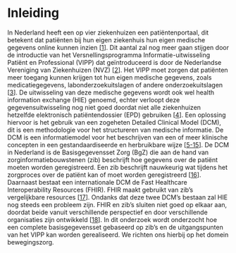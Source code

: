 # Inleiding

In Nederland heeft een op vier ziekenhuizen een patiëntenportaal, dit betekent dat patiënten bij hun eigen ziekenhuis hun eigen medische gegevens online kunnen inzien \[[1](/referenties.md)\]. Dit aantal zal nog meer gaan stijgen door de introductie van het Versnellingsprogramma Informatie-uitwisseling Patiënt en Professional (VIPP) dat geïntroduceerd is door de Nederlandse Vereniging van Ziekenhuizen (NVZ) \[[2](/referenties.md)\]. Het VIPP moet zorgen dat patiënten meer toegang kunnen krijgen tot hun eigen medische gegevens, zoals medicatiegegevens, labonderzoekuitslagen of andere onderzoekuitslagen \[[3](/referenties.md)\]. De uitwisseling van deze medische gegevens wordt ook wel health information exchange (HIE) genoemd, echter verloopt deze gegevensuitwisseling nog niet goed doordat niet alle ziekenhuizen hetzelfde elektronisch patiëntendossier (EPD) gebruiken \[[4](/referenties.md)\]. Een oplossing hiervoor is het gebruik van een zogeheten Detailed Clinical Model (DCM), dit is een methodologie voor het structureren van medische informatie. De DCM is een informatiemodel voor het beschrijven van een of meer klinische concepten in een gestandaardiseerde en herbruikbare wijze \[[5-15](/referenties.md)\]. De DCM in Nederland is de Basisgegevensset Zorg (BgZ) die aan de hand van zorginformatiebouwstenen (zib) beschrijft hoe gegevens over de patiënt moeten worden geregistreerd. Een zib beschrijft nauwkeurig wat tijdens het zorgproces over de patiënt kan of moet worden geregistreerd \[[16](/referenties.md)\]. Daarnaast bestaat een internationale DCM de Fast Healthcare Interoperability Resources (FHIR). FHIR maakt gebruikt van zib’s vergelijkbare resources \[[17](/referenties.md)\]. Ondanks dat deze twee DCM’s bestaan zal HIE nog steeds een probleem zijn. FHIR en zib’s sluiten niet goed op elkaar aan, doordat beide vanuit verschillende perspectief en door verschillende organisaties zijn ontwikkeld \[[18](/referenties.md)\]. In dit onderzoek wordt onderzocht hoe een complete basisgegevensset gebaseerd op zib’s en de uitgangspunten van het VIPP kan worden gerealiseerd. We richten ons hierbij op het domein bewegingszorg.

